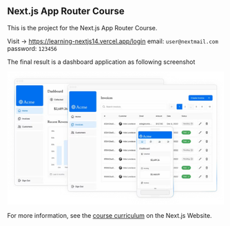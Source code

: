 ## Next.js App Router Course

This is the project for the Next.js App Router Course.

Visit -> https://learning-nextjs14.vercel.app/login
email: `user@nextmail.com`
password: `123456`

The final result is a dashboard application as following screenshot

![final-result](image.png)

For more information, see the [course curriculum](https://nextjs.org/learn) on the Next.js Website.
